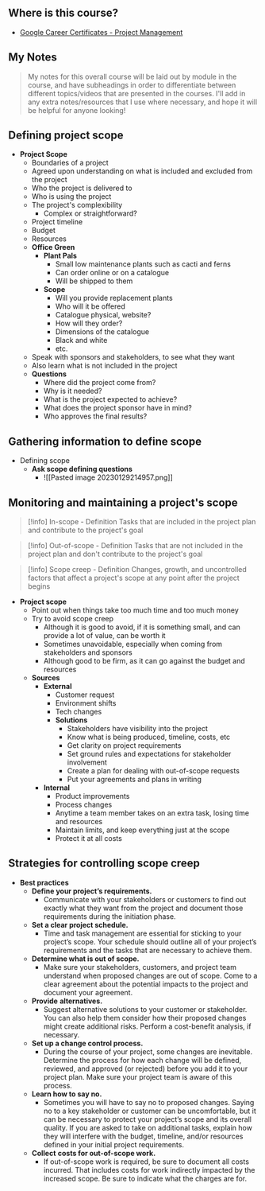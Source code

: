 ## Where is this course?
- [Google Career Certificates - Project Management](https://www.coursera.org/professional-certificates/google-project-management)

## My Notes
> My notes for this overall course will be laid out by module in the course, and have subheadings in order to differentiate between different topics/videos that are presented in the courses. I'll add in any extra notes/resources that I use where necessary, and hope it will be helpful for anyone looking!


## Defining project scope
- **Project Scope**
	- Boundaries of a project
	- Agreed upon understanding on what is included and excluded from the project
	- Who the project is delivered to
	- Who is using the project
	- The project's complexibility
		- Complex or straightforward?
	- Project timeline
	- Budget
	- Resources
	- **Office Green**
		- **Plant Pals**
			- Small low maintenance plants such as cacti and ferns
			- Can order online or on a catalogue
			- Will be shipped to them
		- **Scope**
			- Will you provide replacement plants
			- Who will it be offered
			- Catalogue physical, website?
			- How will they order?
			- Dimensions of the catalogue
			- Black and white
			- etc.
	- Speak with sponsors and stakeholders, to see what they want
	- Also learn what is not included in the project
	- **Questions**
		- Where did the project come from?
		- Why is it needed?
		- What is the project expected to achieve?
		- What does the project sponsor have in mind?
		- Who approves the final results?

## Gathering information to define scope
- Defining scope
	- **Ask scope defining questions**
		- ![[Pasted image 20230129214957.png]]

## Monitoring and maintaining a project's scope
> [!info] In-scope - Definition
> Tasks that are included in the project plan and contribute to the project's goal

> [!info] Out-of-scope - Definition
> Tasks that are not included in the project plan and don't contribute to the project's goal

> [!info] Scope creep - Definition
> Changes, growth, and uncontrolled factors that affect a project's scope at any point after the project begins

- **Project scope**
	- Point out when things take too much time and too much money
	- Try to avoid scope creep
		- Although it is good to avoid, if it is something small, and can provide a lot of value, can be worth it
		- Sometimes unavoidable, especially when coming from stakeholders and sponsors
		- Although good to be firm, as it can go against the budget and resources
	- **Sources**
		- **External**
			- Customer request
			- Environment shifts
			- Tech changes
			- **Solutions**
				- Stakeholders have visibility into the project
				- Know what is being produced, timeline, costs, etc
				- Get clarity on project requirements
				- Set ground rules and expectations for stakeholder involvement
				- Create a plan for dealing with out-of-scope requests
				- Put your agreements and plans in writing
		- **Internal**
			- Product improvements
			- Process changes
			- Anytime a team member takes on an extra task, losing time and resources
			- Maintain limits, and keep everything just at the scope
			- Protect it at all costs

## Strategies for controlling scope creep
- **Best practices**
	- **Define your project’s requirements.** 
		- Communicate with your stakeholders or customers to find out exactly what they want from the project and document those requirements during the initiation phase. 
	- **Set a clear project schedule.** 
		- Time and task management are essential for sticking to your project’s scope. Your schedule should outline all of your project’s requirements and the tasks that are necessary to achieve them.
	- **Determine what is out of scope.** 
		- Make sure your stakeholders, customers, and project team understand when proposed changes are out of scope. Come to a clear agreement about the potential impacts to the project and document your agreement. 
	- **Provide** **alternatives.** 
		- Suggest alternative solutions to your customer or stakeholder. You can also help them consider how their proposed changes might create additional risks. Perform a cost-benefit analysis, if necessary.
	- **Set up a change control process.** 
		- During the course of your project, some changes are inevitable. Determine the process for how each change will be defined, reviewed, and approved (or rejected) before you add it to your project plan. Make sure your project team is aware of this process.
	- **Learn how to say no.** 
		- Sometimes you will have to say no to proposed changes. Saying no to a key stakeholder or customer can be uncomfortable, but it can be necessary to protect your project’s scope and its overall quality. If you are asked to take on additional tasks, explain how they will interfere with the budget, timeline, and/or resources defined in your initial project requirements. 
	- **Collect** **costs for out-of-scope work.** 
		- If out-of-scope work is required, be sure to document all costs incurred. That includes costs for work indirectly impacted by the increased scope. Be sure to indicate what the charges are for.